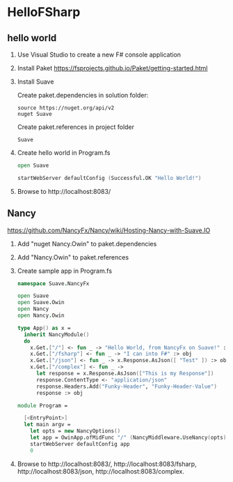 # HelloFSharp

## hello world

1. Use Visual Studio to create a new F# console application

2. Install Paket https://fsprojects.github.io/Paket/getting-started.html

3. Install Suave

	Create paket.dependencies in solution folder:

	```
	source https://nuget.org/api/v2
	nuget Suave
	```

	Create paket.references in project folder

	```
	Suave
	```

4. Create hello world in Program.fs

	```fsharp
	open Suave

	startWebServer defaultConfig (Successful.OK "Hello World!")
	```

5. Browse to http://localhost:8083/

## Nancy

https://github.com/NancyFx/Nancy/wiki/Hosting-Nancy-with-Suave.IO

1. Add "nuget Nancy.Owin" to paket.dependencies

2. Add "Nancy.Owin" to paket.references

3. Create sample app in Program.fs

	```fsharp
	namespace Suave.NancyFx

	open Suave
	open Suave.Owin
	open Nancy
	open Nancy.Owin

	type App() as x =
	  inherit NancyModule()
	  do
		x.Get.["/"] <- fun _ -> "Hello World, from NancyFx on Suave!" :> obj
		x.Get.["/fsharp"] <- fun _ -> "I can into F#" :> obj
		x.Get.["/json"] <- fun _ -> x.Response.AsJson([ "Test" ]) :> obj
		x.Get.["/complex"] <- fun _ -> 
		  let response = x.Response.AsJson(["This is my Response"])
		  response.ContentType <- "application/json"
		  response.Headers.Add("Funky-Header", "Funky-Header-Value")
		  response :> obj

	module Program =

	  [<EntryPoint>]
	  let main argv =
		let opts = new NancyOptions()
		let app = OwinApp.ofMidFunc "/" (NancyMiddleware.UseNancy(opts))
		startWebServer defaultConfig app
		0
	```

5. Browse to http://localhost:8083/, http://localhost:8083/fsharp, http://localhost:8083/json, http://localhost:8083/complex.